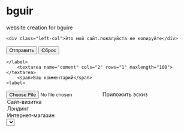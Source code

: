 # bguir
website creation for bguire
</html>
</body>
</footer>

	<div class="left-col">Это мой сайт.пожалуйста не копируйте</div>
<footer>
</div>
</form>
	</div>
</main>
</aside>
</div>
</label>
</div>
<button name="submit">Отправить</button>
<input type="reset" value="Сброс">
<div class="right-col">
<input type="hidden" name="time" value="time_count">
</div>

	</label>
		<textarea name="coment" cols="2" rows="1" maxlength="100"></textarea>
		<span>Ваш комментарий</span>
	<label>
<div>
</div>
</label>
<input type="file" name="file">
<span>Приложить эскиз</span>
<label>
<div>
</div>
	</label>
</select>
			<option value="card">Сайт-визитка</option>
			<option value="lading">Лэндинг</option>
			<option value="eshop">Интернет-магазин</option>
		<select name="type" id="">
		<span>Тип сайта</span>
	<label>
<div>
	</label>
<input type="checkbox" name="extra" value="admin">установка админ панели
<input type="checkbox" name="extra" value="support">дальнейшая поддержка
<input type="checkbox" name="extra" value="hosting">установка на хостинг
<input type="checkbox" name="extra" value="adaptiv" checked>Адаптивность
		<span>Дополнительные возможности:</span>
	<label>
<div class="left-col">

</div>
</label>
	<input type="radio" name="gendre" value="female">Ж
	<input type="radio" name="gendre" value="male">M
		<span>выберите пол</span>
	<label>
<div class="right-col">
</div>
</label>
	<input type="text" name="client_name" placeholder="email">
		<span>email</span>
	<label>
<div>
</div>
	<input type="text" id="client_name" name=" client_name" placeholder="ввидите текст">
	<label for="client_name">текст</label>
	<div>
<form action="order.php"  method="post">
<h2 class="cection-title"><em>Заказать у меня сайт</h2></em>
<div class="left-col">
	</frameset>
		<input type="submit" name="submit" id="submit" value="запрос" >
		<input type="password" name="password" id="pasword" placeholder="пароль" value="Пароль" >
		<input type="text" name="name" id="name" placeholder="проект" value="проект" >
	<frameset action="" method="post">
		<aside>
	<div class="left-col">
<main>
<hr color="">

</div>
	</div>
</div>
	</table>
</html>
</body>

</section>
</div>
</table>
	</tr>
		<td>30</td>
		<td>20</td>
		<td>результат</td>
	<tr align="center">
	</tr>
		<td>86</td>
		<td>80</td>
		<td>статистика</td>
	<tr align="center">
	</tr>
		<th>выкупленно</th>
		<th>Сделанно</th>
		<th>Вид проекта</th>
		<tr>
	<table border="1" align="enter" width="70%" cellspacing="0" bgcolor="red">

	<h2 class="cection-title"><em>статистика</h2></em>
<div>
<section>
</section>
</div>
</em>
</div>
</h2>
</section>
<p>«Он до матча выступал на форуме „Бизнес-Пробуждение“, там на „Чижовка-Арене“ было 7000 человек. А здесь — пустой стадион, две тысячи зрителей. Результат он никак не прокомментировал, конца матча не дождался», — рассказал источник.</p></em></h3>

<p>Интересно, что в субботу Виктора Прокопеню с сыном видели на матче «Динамо» с «Витебском», который минчане проиграли со счетом 0:2. После первого тайма, в котором «Динамо» пропустило один мяч (по иронии судьбы, его забил игрок «Витебска» Артем Гуренко, сын главного тренера «Динамо-Минск»), бизнесмен покинул трибуну.</p>

<p>«В последнее время президент весьма лоялен к предложениям айтишников. Есть договоренность, что они будут спонсировать клуб, который должен наконец заиграть и показать достойный результат», — отметил собеседник, знакомый с ходом переговоров.</p>

<p>Прежний ключевой владелец «Динамо» (57% акций) Юрий Чиж, владевший им около 20 лет, лишился доли в клубе в мае 2019 года по решению суда. В последнее время бюджет клуба формировал город.</p>
<h3><em>Моя биография</h3>
</figcaption>
	Мое фото
<figcaption>
<img src="my 111.jpg" alt="my" width="150" height="150" border="1">
<h2 class="cection-title"><em>Обо мне</h2></em>
<div class="left-col">
<section>
</div>
</nav>
</ul>
<il><a href="#">Блог</a></il>
<il><a href="#">Портфолио</a></il>
<il><a href="#">Главная</a></il>
	<ul>
<nav>
<address>
</div class="right-col">
</div cllas="left-col">
</ul>
	<li><a href="https://www.skype.com/ru/features/skype-web/" target="_blank">скайп</a></li>
	<li><a href="https://www.instagram.com/shypchanko_family/" target="_blank">иг</a></li>
	<li><a href="https://vk.com/id506294412" target="_blank">вк</a></li>
<ul>
			<h3><em>соц.сети</h3></em>
		<div>
		<h2><em>контакты</h2></em>
	<div>
	</from>
	<input type="reset" value="сброс">
	<input type="submit" name="submit" value="Войти">
	<input type="password" name="pasword" id="pasword" placeholder="пароль">
	<input type="text" name="name" id="name" placeholder="имя">
<from action="auth.php" method="post">
</header>
</address>
	<div>Телефон: +37520259333 мтс</div>
	<div>Город Минск</div>
<address>
	<h1 align="center"><em>сайт</h1></em>
<body>
<body style="background-color: ">
<header>
</head>

<![endif]-->
	<script src="//html5shiv.googlecode.com/svn/trunk/html5.ys"></script>
<!--[if lt lE 9]

<link rel="styleshent" href="style.css">
<title>БГУИР</title>
<meta charset="UTF-8">
<head>
<html lang="ru-RU">
<!DOCTYPE html>
